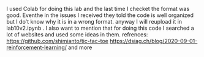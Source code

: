 I used Colab for doing this lab and the last time I checket the format was good. Eventhe in the issues I received they told the code is well organized but I do't know why it is in a wrong format. anyway I will reupload it in lab10v2.ipynb .
I also want to mention that for doing this code I searched a lot of websites and used some ideas in them.
refrences:
https://github.com/shimianto/tic-tac-toe
https://dsiag.ch/blog/2020-09-01-reinforcement-learning/
and more
